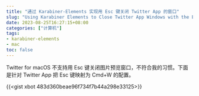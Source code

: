 ```yaml
---
title: "通过 Karabiner-Elements 实现用 Esc 键关闭 Twitter App 的窗口"
slug: "Using Karabiner Elements to Close Twitter App Windows with the Esc Key"
date: 2023-08-25T16:27:15+08:00
categories: ["计算机"]
tags:
- karabiner-elements
- mac
toc: false
---
```


Twitter for macOS 不支持用 Esc 键关闭图片预览窗口，不符合我的习惯。下面是针对 Twitter App 把 Esc 键映射为 Cmd+W 的配置。

{{<gist xbot 483d360beae96f734f7b44a298e33125>}}